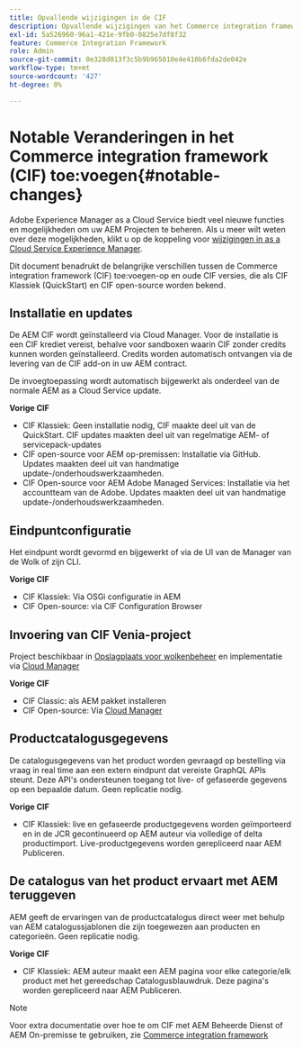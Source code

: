 ```yaml
---
title: Opvallende wijzigingen in de CIF
description: Opvallende wijzigingen van het Commerce integration framework (CIF) in vergelijking met oudere CIF.
exl-id: 5a526960-96a1-421e-9fb0-0825e7df8f32
feature: Commerce Integration Framework
role: Admin
source-git-commit: 0e328d013f3c5b9b965010e4e410b6fda2de042e
workflow-type: tm+mt
source-wordcount: '427'
ht-degree: 0%

---
```


# Notable Veranderingen in het Commerce integration framework (CIF) toe:voegen{#notable-changes}

Adobe Experience Manager as a Cloud Service biedt veel nieuwe functies en mogelijkheden om uw AEM Projecten te beheren. Als u meer wilt weten over deze mogelijkheden, klikt u op de koppeling voor [wijzigingen in as a Cloud Service Experience Manager](/help/release-notes/aem-cloud-changes.md).

Dit document benadrukt de belangrijke verschillen tussen de Commerce integration framework (CIF) toe:voegen-op en oude CIF versies, die als CIF Klassiek (QuickStart) en CIF open-source worden bekend.

## Installatie en updates

De AEM CIF wordt geïnstalleerd via Cloud Manager. Voor de installatie is een CIF krediet vereist, behalve voor sandboxen waarin CIF zonder credits kunnen worden geïnstalleerd. Credits worden automatisch ontvangen via de levering van de CIF add-on in uw AEM contract.

De invoegtoepassing wordt automatisch bijgewerkt als onderdeel van de normale AEM as a Cloud Service update.

**Vorige CIF**

* CIF Klassiek: Geen installatie nodig, CIF maakte deel uit van de QuickStart. CIF updates maakten deel uit van regelmatige AEM- of servicepack-updates
* CIF open-source voor AEM op-premissen: Installatie via GitHub. Updates maakten deel uit van handmatige update-/onderhoudswerkzaamheden.
* CIF Open-source voor AEM Adobe Managed Services: Installatie via het accountteam van de Adobe. Updates maakten deel uit van handmatige update-/onderhoudswerkzaamheden.

## Eindpuntconfiguratie

Het eindpunt wordt gevormd en bijgewerkt of via de UI van de Manager van de Wolk of zijn CLI.

**Vorige CIF**

* CIF Klassiek: Via OSGi configuratie in AEM
* CIF Open-source: via CIF Configuration Browser

## Invoering van CIF Venia-project

Project beschikbaar in [Opslagplaats voor wolkenbeheer](https://experienceleague.adobe.com/docs/experience-manager-cloud-service/content/implementing/using-cloud-manager/managing-code/integrating-with-git.html) en implementatie via [Cloud Manager](https://experienceleague.adobe.com/docs/experience-manager-cloud-service/content/implementing/deploying/overview.html)

**Vorige CIF**

* CIF Classic: als AEM pakket installeren
* CIF Open-source: Via [Cloud Manager](https://experienceleague.adobe.com/docs/experience-manager-cloud-manager/content/introduction.html)

## Productcatalogusgegevens

De catalogusgegevens van het product worden gevraagd op bestelling via vraag in real time aan een extern eindpunt dat vereiste GraphQL APIs steunt. Deze API&#39;s ondersteunen toegang tot live- of gefaseerde gegevens op een bepaalde datum. Geen replicatie nodig.

**Vorige CIF**

* CIF Klassiek: live en gefaseerde productgegevens worden geïmporteerd en in de JCR gecontinueerd op AEM auteur via volledige of delta productimport. Live-productgegevens worden gerepliceerd naar AEM Publiceren.

## De catalogus van het product ervaart met AEM teruggeven

AEM geeft de ervaringen van de productcatalogus direct weer met behulp van AEM catalogussjablonen die zijn toegewezen aan producten en categorieën. Geen replicatie nodig.

**Vorige CIF**

* CIF Klassiek: AEM auteur maakt een AEM pagina voor elke categorie/elk product met het gereedschap Catalogusblauwdruk. Deze pagina&#39;s worden gerepliceerd naar AEM Publiceren.

>[!NOTE]
>
>Voor extra documentatie over hoe te om CIF met AEM Beheerde Dienst of AEM On-premisse te gebruiken, zie [Commerce integration framework](https://www.adobe.io/apis/experiencecloud/commerce-integration-framework/getting-started.html)

